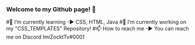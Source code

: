 ### Welcome to my Github page! 👋

#🌱 I’m currently learning -► CSS, HTML, Java
#🔭 I’m currently working on my "CSS_TEMPLATES" Repository! 
#📫 How to reach me -► You can reach me on Discord ImiZocktTv#0001

